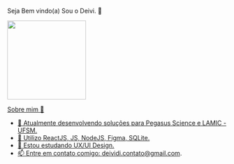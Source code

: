 Seja Bem vindo(a) Sou o Deivi. 👋

<div>
<a href="https://github.com/DeividiJaeger">
<img loading="lazy" height="180em" src="https://github-readme-stats.vercel.app/api/top-langs/?username=DeividiJaeger&layout=compact&langs_count=7&theme=dracula"/>
 
Sobre mim 🦾
- 🔭 Atualmente desenvolvendo soluções para Pegasus Science e LAMIC - UFSM.
- 🌱 Utilizo ReactJS, JS, NodeJS, Figma, SQLite.
- 📒 Estou estudando UX/UI Design.
- 📫 Entre em contato comigo: deividi.contato@gmail.com.
